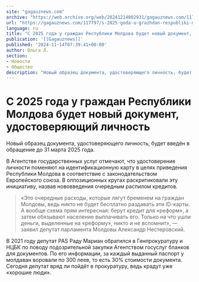 ```yaml
---
site: "gagauznews.com"
archive: "https://web.archive.org/web/20241214002931/gagauznews.com/117797/s-2025-goda-u-grazhdan-respubliki-moldova-budet-novyj-dokument-udostoveryayushhij-lichnost.html"
url: "https://gagauznews.com/117797/s-2025-goda-u-grazhdan-respubliki-moldova-budet-novyj-dokument-udostoveryayushhij-lichnost.html"
language: ru
title: "С 2025 года у граждан Республики Молдова будет новый документ, удостоверяющий личность"
publication: '[[Gagauznews]]'
published: '2024-11-14T07:39:41+00:00'
author: Ольга Л.
section:
- Новости
- Общество
description: "Новый образец документа, удостоверяющего личность, будет введён в обращение до 31 марта 2025 года. В Агентстве государственных услуг отмечают, что удостоверение личности поменяют на идентификационную карту в целях приведения Республики Молдова в соответствие с законодательством Европейского союза. В оппозиционных кругах раскритиковали эту инициативу, назвав нововведения очередным распилом кредитов. «Это очередные расходы, которые лягут бременем на граждан Молдовы, ведь никто не будет бесплатно раздавать эти ID-карты. А вообще схема прям интересная: берут кредит для «реформ», а затем обязывают население выплачивать его. Только на что ушли деньги, выделенные на «реформу», никто и не вспомнит», — заявил депутат парламента Молдовы Александр Нестеровский. В […]"
---
```


# С 2025 года у граждан Республики Молдова будет новый документ, удостоверяющий личность

Новый образец документа, удостоверяющего личность, будет введён в обращение до 31 марта 2025 года.

В Агентстве государственных услуг отмечают, что удостоверение личности поменяют на идентификационную карту в целях приведения Республики Молдова в соответствие с законодательством Европейского союза. В оппозиционных кругах раскритиковали эту инициативу, назвав нововведения очередным распилом кредитов.

> «Это очередные расходы, которые лягут бременем на граждан Молдовы, ведь никто не будет бесплатно раздавать эти ID-карты. А вообще схема прям интересная: берут кредит для «реформ», а затем обязывают население выплачивать его. Только на что ушли деньги, выделенные на «реформу», никто и не вспомнит», — заявил депутат парламента Молдовы Александр Нестеровский.

В 2021 году депутат PAS Раду Мариан обратился в Генпрокуратуру и НЦБК по поводу подозрительной закупки Агентством госуслуг бланков для документов. По его информации, за каждый выданный паспорт у молдаван воровали по 300 леев, то есть 30% стоимости документа. Сегодня депутат вряд ли пойдёт в прокуратуру, ведь крадут уже «хорошие люди».